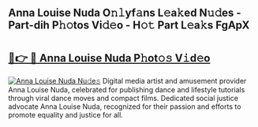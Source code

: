 ## Anna Louise Nuda O𝚗𝚕yf𝚊ns L𝚎a𝚔ed N𝚞𝚍es - Part-dih P𝚑𝚘tos Vi𝚍𝚎o - H𝚘𝚝 Part L𝚎a𝚔s FgApX

# <h2><a href="http://kfa8hn.oniu.top/?m=Anna+Louise+Nuda">🔗👉 🔴 Anna Louise Nuda P𝚑ot𝚘𝚜 V𝚒d𝚎o</a></h2>

[![Anna Louise Nuda Nu𝚍e𝚜](https://i.imgur.com/0qMVB7G.gif)](http://kfa8hn.oniu.top/?m=Anna+Louise+Nuda)
Digital media artist and amusement provider Anna Louise Nuda, celebrated for publishing dance and lifestyle tutorials through viral dance moves and compact films. Dedicated social justice advocate Anna Louise Nuda, recognized for their passion and efforts to promote equality and justice for all.  
